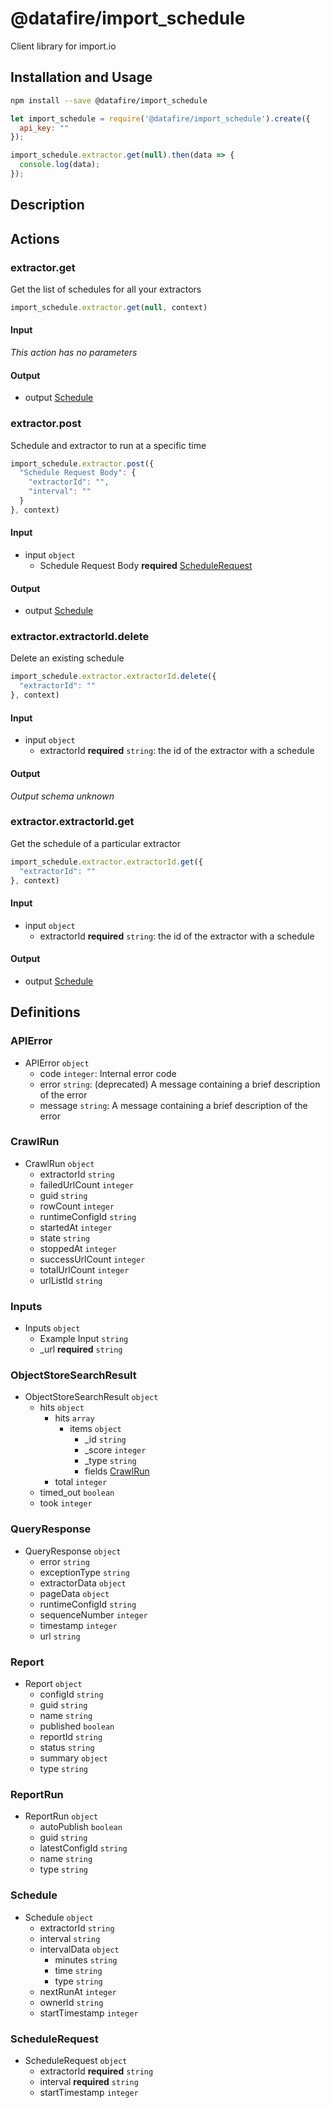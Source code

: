 # @datafire/import_schedule

Client library for import.io

## Installation and Usage
```bash
npm install --save @datafire/import_schedule
```
```js
let import_schedule = require('@datafire/import_schedule').create({
  api_key: ""
});

import_schedule.extractor.get(null).then(data => {
  console.log(data);
});
```

## Description



## Actions

### extractor.get
Get the list of schedules for all your extractors


```js
import_schedule.extractor.get(null, context)
```

#### Input
*This action has no parameters*

#### Output
* output [Schedule](#schedule)

### extractor.post
Schedule and extractor to run at a specific time


```js
import_schedule.extractor.post({
  "Schedule Request Body": {
    "extractorId": "",
    "interval": ""
  }
}, context)
```

#### Input
* input `object`
  * Schedule Request Body **required** [ScheduleRequest](#schedulerequest)

#### Output
* output [Schedule](#schedule)

### extractor.extractorId.delete
Delete an existing schedule


```js
import_schedule.extractor.extractorId.delete({
  "extractorId": ""
}, context)
```

#### Input
* input `object`
  * extractorId **required** `string`: the id of the extractor with a schedule

#### Output
*Output schema unknown*

### extractor.extractorId.get
Get the schedule of a particular extractor


```js
import_schedule.extractor.extractorId.get({
  "extractorId": ""
}, context)
```

#### Input
* input `object`
  * extractorId **required** `string`: the id of the extractor with a schedule

#### Output
* output [Schedule](#schedule)



## Definitions

### APIError
* APIError `object`
  * code `integer`: Internal error code
  * error `string`: (deprecated) A message containing a brief description of the error
  * message `string`: A message containing a brief description of the error

### CrawlRun
* CrawlRun `object`
  * extractorId `string`
  * failedUrlCount `integer`
  * guid `string`
  * rowCount `integer`
  * runtimeConfigId `string`
  * startedAt `integer`
  * state `string`
  * stoppedAt `integer`
  * successUrlCount `integer`
  * totalUrlCount `integer`
  * urlListId `string`

### Inputs
* Inputs `object`
  * Example Input `string`
  * _url **required** `string`

### ObjectStoreSearchResult
* ObjectStoreSearchResult `object`
  * hits `object`
    * hits `array`
      * items `object`
        * _id `string`
        * _score `integer`
        * _type `string`
        * fields [CrawlRun](#crawlrun)
    * total `integer`
  * timed_out `boolean`
  * took `integer`

### QueryResponse
* QueryResponse `object`
  * error `string`
  * exceptionType `string`
  * extractorData `object`
  * pageData `object`
  * runtimeConfigId `string`
  * sequenceNumber `integer`
  * timestamp `integer`
  * url `string`

### Report
* Report `object`
  * configId `string`
  * guid `string`
  * name `string`
  * published `boolean`
  * reportId `string`
  * status `string`
  * summary `object`
  * type `string`

### ReportRun
* ReportRun `object`
  * autoPublish `boolean`
  * guid `string`
  * latestConfigId `string`
  * name `string`
  * type `string`

### Schedule
* Schedule `object`
  * extractorId `string`
  * interval `string`
  * intervalData `object`
    * minutes `string`
    * time `string`
    * type `string`
  * nextRunAt `integer`
  * ownerId `string`
  * startTimestamp `integer`

### ScheduleRequest
* ScheduleRequest `object`
  * extractorId **required** `string`
  * interval **required** `string`
  * startTimestamp `integer`


